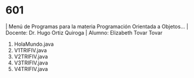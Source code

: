 # 601

| Menú de Programas para la materia Programación Orientada a Objetos...
| Docente: Dr. Hugo Ortiz Quiroga 
| Alumno: Elizabeth Tovar Tovar 

1. HolaMundo.java
2. V1TRIFIV.java
3. V2TRIFIV.java
4. V3TRIFIV.java
5. V4TRIFIV.java
